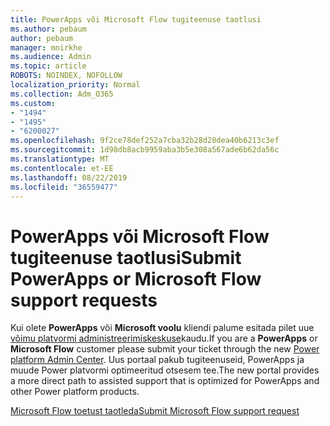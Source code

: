 ```yaml
---
title: PowerApps või Microsoft Flow tugiteenuse taotlusi
ms.author: pebaum
author: pebaum
manager: mnirkhe
ms.audience: Admin
ms.topic: article
ROBOTS: NOINDEX, NOFOLLOW
localization_priority: Normal
ms.collection: Adm_O365
ms.custom:
- "1494"
- "1495"
- "6200027"
ms.openlocfilehash: 9f2ce78def252a7cba32b28d28dea40b6213c3ef
ms.sourcegitcommit: 1d98db8acb9959aba3b5e308a567ade6b62da56c
ms.translationtype: MT
ms.contentlocale: et-EE
ms.lasthandoff: 08/22/2019
ms.locfileid: "36559477"
---
```

# <a name="submit-powerapps-or-microsoft-flow-support-requests"></a><span data-ttu-id="6784b-102">PowerApps või Microsoft Flow tugiteenuse taotlusi</span><span class="sxs-lookup"><span data-stu-id="6784b-102">Submit PowerApps or Microsoft Flow support requests</span></span>

<span data-ttu-id="6784b-103">Kui olete **PowerApps** või **Microsoft voolu** kliendi palume esitada pilet uue [võimu platvormi administreerimiskeskuse](https://admin.powerplatform.microsoft.com/support?newTicket&product=15819)kaudu.</span><span class="sxs-lookup"><span data-stu-id="6784b-103">If you are a **PowerApps** or **Microsoft Flow** customer please submit your ticket through the new [Power platform Admin Center](https://admin.powerplatform.microsoft.com/support?newTicket&product=15819).</span></span> <span data-ttu-id="6784b-104">Uus portaal pakub tugiteenuseid, PowerApps ja muude Power platvormi optimeeritud otsesem tee.</span><span class="sxs-lookup"><span data-stu-id="6784b-104">The new portal provides a more direct path to assisted support that is optimized for PowerApps and other Power platform products.</span></span>

[<span data-ttu-id="6784b-105">Microsoft Flow toetust taotleda</span><span class="sxs-lookup"><span data-stu-id="6784b-105">Submit Microsoft Flow support request</span></span>](https://admin.powerplatform.microsoft.com/support?newTicket&product=Flow)